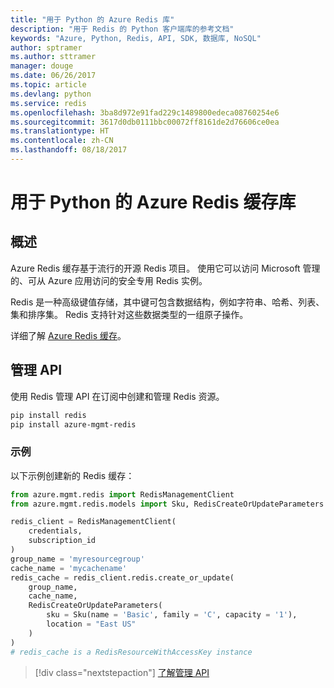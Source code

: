 ```yaml
---
title: "用于 Python 的 Azure Redis 库"
description: "用于 Redis 的 Python 客户端库的参考文档"
keywords: "Azure, Python, Redis, API, SDK, 数据库, NoSQL"
author: sptramer
ms.author: sttramer
manager: douge
ms.date: 06/26/2017
ms.topic: article
ms.devlang: python
ms.service: redis
ms.openlocfilehash: 3ba8d972e91fad229c1489800edeca08760254e6
ms.sourcegitcommit: 3617d0db0111bbc00072ff8161de2d76606ce0ea
ms.translationtype: HT
ms.contentlocale: zh-CN
ms.lasthandoff: 08/18/2017
---
```

# <a name="azure-redis-cache-libraries-for-python"></a>用于 Python 的 Azure Redis 缓存库

## <a name="overview"></a>概述

Azure Redis 缓存基于流行的开源 Redis 项目。 使用它可以访问 Microsoft 管理的、可从 Azure 应用访问的安全专用 Redis 实例。

Redis 是一种高级键值存储，其中键可包含数据结构，例如字符串、哈希、列表、集和排序集。 Redis 支持针对这些数据类型的一组原子操作。

详细了解 [Azure Redis 缓存](https://docs.microsoft.com/azure/redis-cache/)。

## <a name="management-api"></a>管理 API

使用 Redis 管理 API 在订阅中创建和管理 Redis 资源。

```bash
pip install redis
pip install azure-mgmt-redis
```

### <a name="example"></a>示例

以下示例创建新的 Redis 缓存：

```python
from azure.mgmt.redis import RedisManagementClient
from azure.mgmt.redis.models import Sku, RedisCreateOrUpdateParameters

redis_client = RedisManagementClient(
    credentials,
    subscription_id
)
group_name = 'myresourcegroup'
cache_name = 'mycachename'
redis_cache = redis_client.redis.create_or_update(
    group_name,
    cache_name,
    RedisCreateOrUpdateParameters(
        sku = Sku(name = 'Basic', family = 'C', capacity = '1'),
        location = "East US"
    )
)
# redis_cache is a RedisResourceWithAccessKey instance
```

> [!div class="nextstepaction"]
> [了解管理 API](/python/api/overview/azure/redis/managementlibrary)


